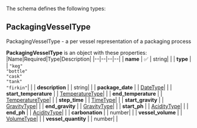 The schema defines the following types:

## PackagingVesselType 

PackagingVesselType - a per vessel representation of a packaging process

**PackagingVesselType** is an object with these properties:
|Name|Required|Type|Description|
|--|--|--|--|
| **name** | :white_check_mark: | string|  |
| **type** |  | `"keg"`<br/>`"bottle"`<br/>`"cask"`<br/>`"tank"`<br/>`"firkin"`|  |
| **description** |  | string|  |
| **package_date** |  | [DateType](measureable_units.json.md#datetype)|  |
| **start_temperature** |  | [TemperatureType](measureable_units.json.md#temperaturetype)|  |
| **end_temperature** |  | [TemperatureType](measureable_units.json.md#temperaturetype)|  |
| **step_time** |  | [TimeType](measureable_units.json.md#timetype)|  |
| **start_gravity** |  | [GravityType](measureable_units.json.md#gravitytype)|  |
| **end_gravity** |  | [GravityType](measureable_units.json.md#gravitytype)|  |
| **start_ph** |  | [AcidityType](measureable_units.json.md#aciditytype)|  |
| **end_ph** |  | [AcidityType](measureable_units.json.md#aciditytype)|  |
| **carbonation** |  | number|  |
| **vessel_volume** |  | [VolumeType](measureable_units.json.md#volumetype)|  |
| **vessel_quantity** |  | number|  |

